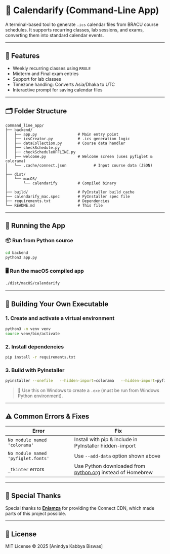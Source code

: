 
# 📅 Calendarify (Command-Line App)

A terminal-based tool to generate `.ics` calendar files from BRACU course schedules. It supports recurring classes, lab sessions, and exams, converting them into standard calendar events.

---

## 🚀 Features

- Weekly recurring classes using `RRULE`
- Midterm and Final exam entries
- Support for lab classes
- Timezone handling: Converts Asia/Dhaka to UTC
- Interactive prompt for saving calendar files

---

## 🗂️ Folder Structure

```
command_line_app/
├── backend/
│   ├── app.py                  # Main entry point
│   ├── icsCreator.py           # .ics generation logic
│   ├── dataCollection.py       # Course data handler
│   ├── checkSchedule.py
│   ├── checkScheduleOFFLINE.py
│   ├── welcome.py              # Welcome screen (uses pyfiglet & colorama)
│   └── .cache/connect.json            # Input course data (JSON)
│
├── dist/
│   └── macOS/
│       └── calendarify         # Compiled binary
│
├── build/                      # PyInstaller build cache
├── calendarify_mac.spec        # PyInstaller spec file
├── requirements.txt            # Dependencies
└── README.md                   # This file
```

---

## 🧪 Running the App

### 📦 Run from Python source

```bash
cd backend
python3 app.py
```

### 🖥️ Run the macOS compiled app

```bash
./dist/macOS/calendarify
```

---

## 🔧 Building Your Own Executable

### 1. Create and activate a virtual environment

```bash
python3 -m venv venv
source venv/bin/activate
```

### 2. Install dependencies

```bash
pip install -r requirements.txt
```

### 3. Build with PyInstaller

```bash
pyinstaller --onefile   --hidden-import=colorama   --hidden-import=pyfiglet   --add-data "$(python3 -c 'import pyfiglet, os; print(os.path.join(os.path.dirname(pyfiglet.__file__), "fonts"))'):pyfiglet/fonts"   backend/app.py --name calendarify
```

> 🔁 Use this on Windows to create a `.exe` (must be run from Windows Python environment).

---

## ⚠️ Common Errors & Fixes

| Error | Fix |
|-------|-----|
| `No module named 'colorama'` | Install with pip & include in PyInstaller hidden-import |
| `No module named 'pyfiglet.fonts'` | Use `--add-data` option shown above |
| `_tkinter` errors | Use Python downloaded from [python.org](https://python.org) instead of Homebrew |

---

## 🙏 Special Thanks

Special thanks to **[Eniamza](https://eniamza.com/)** for providing the Connect CDN, which made parts of this project possible.

---

## 📄 License

MIT License © 2025 [Anindya Kabbya Biswas]
